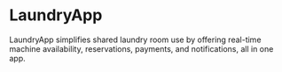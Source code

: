 # LaundryApp
LaundryApp simplifies shared laundry room use by offering real-time machine availability, reservations, payments, and notifications, all in one app. 
